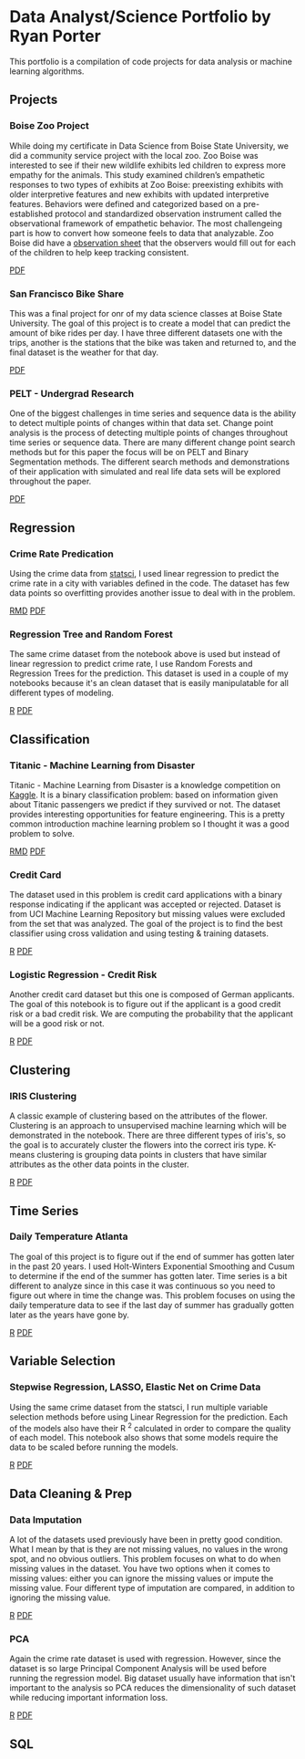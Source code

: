 # Data Analyst/Science Portfolio by Ryan Porter
This portfolio is a compilation of code projects for data analysis or machine learning algorithms.

## Projects
### Boise Zoo Project 
  While doing my certificate in Data Science from Boise State University, we did a community service project with the local zoo. Zoo Boise was interested to see if their new wildlife exhibits led children to express more empathy for the animals. This study examined children’s empathetic responses to two types of exhibits at Zoo Boise: preexisting exhibits with older interpretive features and new exhibits with updated interpretive features. Behaviors were defined and categorized based on a pre-established protocol and standardized observation instrument called the observational framework of empathetic behavior. The most challengeing part is how to convert how someone feels to data that analyzable. Zoo Boise did have a [observation sheet](https://github.com/porterry/Portfolio/blob/main/Notebooks/Empathy%20Observation.pdf) that the observers would fill out for each of the children to help keep tracking consistent. 

[PDF](https://github.com/porterry/Portfolio/blob/main/Notebooks/Zoo%20Project.pdf)

### San Francisco Bike Share 
  This was a final project for onr of my data science classes at Boise State University. The goal of this project is to create a model that can predict the amount of bike rides per day. I have three different datasets one with the trips, another is the stations that the bike was taken and returned to, and the final dataset is the weather for that day. 

[PDF](https://github.com/porterry/Portfolio/blob/main/Notebooks/Bike_Share_MD.pdf)
  
### PELT - Undergrad Research
  One of the biggest challenges in time series and sequence data is the ability to detect
multiple points of changes within that data set. Change point analysis is the process of
detecting multiple points of changes throughout time series or sequence data. There are
many different change point search methods but for this paper the focus will be on PELT
and Binary Segmentation methods. The different search methods and demonstrations of
their application with simulated and real life data sets will be explored throughout the
paper. 

[PDF](https://github.com/porterry/Portfolio/blob/main/Notebooks/Change_Point_Porter.pdf)

## Regression 
### Crime Rate Predication
Using the crime data from [statsci](http://www.statsci.org/data/general/uscrime.html), I used linear regression to predict the crime rate in a city with variables defined in the code. The dataset has few data points so overfitting provides another issue to deal with in the problem. 

[RMD](https://github.com/porterry/Portfolio/blob/main/Notebooks/crime_rate.Rmd) [PDF](https://github.com/porterry/Portfolio/blob/main/Notebooks/crime_rate.pdf)

### Regression Tree and Random Forest
The same crime dataset from the notebook above is used but instead of linear regression to predict crime rate, I use Random Forests and Regression Trees for the prediction. This dataset is used in a couple of my notebooks because it's an clean dataset that is easily manipulatable for all different types of modeling. 

[R](https://github.com/porterry/Portfolio/blob/main/Notebooks/random_forest.R) [PDF](https://github.com/porterry/Portfolio/blob/main/Notebooks/randfom_forest.pdf)

## Classification
### Titanic - Machine Learning from Disaster 
Titanic - Machine Learning from Disaster is a knowledge competition on [Kaggle](https://www.kaggle.com/c/titanic). It is a binary classification problem: based on information given about Titanic passengers we predict if they survived or not. The dataset provides interesting opportunities for feature engineering. This is a pretty common introduction machine learning problem so I thought it was a good problem to solve.

[RMD](https://github.com/porterry/titanic/blob/master/titanic_markdown.Rmd) [PDF](https://github.com/porterry/Portfolio/blob/main/Notebooks/titanic_MD.pdf)

### Credit Card 
The dataset used in this problem is credit card applications with a binary response indicating if the applicant was accepted or rejected. Dataset is from UCI Machine Learning Repository but missing values were excluded from the set that was analyzed. The goal of the project is to find the best classifier using cross validation and using testing & training datasets. 

[R](https://github.com/porterry/Portfolio/blob/main/Notebooks/credit_card_code.R) [PDF](https://github.com/porterry/Portfolio/blob/main/Notebooks/credit-card.pdf)

### Logistic Regression - Credit Risk
Another credit card dataset but this one is composed of German applicants. The goal of this notebook is to figure out if the applicant is a good credit risk or a bad credit risk. We are computing the probability that the applicant will be a good risk or not.

[R](https://github.com/porterry/Portfolio/blob/main/Notebooks/german_credit.R) [PDF](https://github.com/porterry/Portfolio/blob/main/Notebooks/german_credit.pdf)

## Clustering
### IRIS Clustering
A classic example of clustering based on the attributes of the flower. Clustering is an approach to unsupervised machine learning which will be demonstrated in the notebook. There are three different types of iris's, so the goal is to accurately cluster the flowers into the correct iris type. K-means clustering is grouping data points in clusters that have similar attributes as the other data points in the cluster. 

[R](https://github.com/porterry/Portfolio/blob/main/Notebooks/iris_cluster.R) [PDF](https://github.com/porterry/Portfolio/blob/main/Notebooks/clustering.pdf)

## Time Series
### Daily Temperature Atlanta
The goal of this project is to figure out if the end of summer has gotten later in the past 20 years. I used Holt-Winters Exponential Smoothing and Cusum to determine if the end of the summer has gotten later. Time series is a bit different to analyze since in this case it was continuous so you need to figure out where in time the change was. This problem focuses on using the daily temperature data to see if the last day of summer has gradually gotten later as the years have gone by.

[R](https://github.com/porterry/Portfolio/blob/main/Notebooks/time_series_code.R) [PDF](https://github.com/porterry/Portfolio/blob/main/Notebooks/time_series.pdf)

## Variable Selection
### Stepwise Regression, LASSO, Elastic Net on Crime Data
Using the same crime dataset from the statsci, I run multiple variable selection methods before using Linear Regression for the prediction. Each of the models also have their R <sup>2</sup> calculated in order to compare the quality of each model. This notebook also shows that some models require the data to be scaled before running the models.

[R](https://github.com/porterry/Portfolio/blob/main/Notebooks/variable%20selection.R) [PDF](https://github.com/porterry/Portfolio/blob/main/Notebooks/variable_selection.pdf)

## Data Cleaning & Prep
### Data Imputation
A lot of the datasets used previously have been in pretty good condition. What I mean by that is they are not missing values, no values in the wrong spot, and no obvious outliers. This problem focuses on what to do when missing values in the dataset. You have two options when it comes to missing values: either you can ignore the missing values or impute the missing value. Four different type of imputation are compared, in addition to ignoring the missing value. 

[R](https://github.com/porterry/Portfolio/blob/main/Notebooks/missing_data.R) [PDF](https://github.com/porterry/Portfolio/blob/main/Notebooks/missing_data.pdf)

### PCA
Again the crime rate dataset is used with regression. However, since  the dataset is so large Principal Component Analysis will be used before running the regression model. Big dataset usually have information that isn't important to the analysis so PCA reduces the dimensionality of such dataset while reducing important information loss.

[R](https://github.com/porterry/Portfolio/blob/main/Notebooks/Data_prep.R) [PDF](https://github.com/porterry/Portfolio/blob/main/Notebooks/Data_prep.pdf)


## SQL

